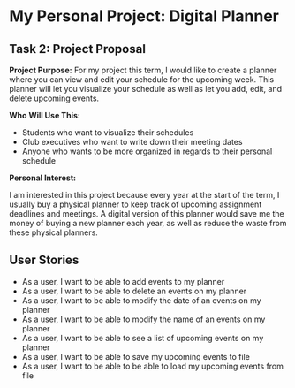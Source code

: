 # My Personal Project: Digital Planner

## Task 2: Project Proposal  

**Project Purpose:** For my project this term, I would like to create a planner  where you can view and edit your schedule for the upcoming
week. This planner will let you visualize your schedule as well as let you add, edit, and delete 
upcoming events. 

**Who Will Use This:**
 - Students who want to visualize their schedules
 - Club executives who want to write down  their meeting dates 
 - Anyone who wants to be more organized in regards to their personal schedule

**Personal Interest:**

I am interested in this project because every year at the start of the term, I usually
 buy a physical planner to keep track of upcoming assignment deadlines and meetings. A digital version of this planner
would save me the money of buying a new planner each year, as well as reduce the waste from these physical planners. 

## User Stories
- As a user, I want to be able to add events to my planner
- As a user, I want to be able to delete an events on my planner
- As a user, I want to be able to modify the date of an events on my planner
- As a user, I want to be able to modify the name of an events on my planner
- As a user, I want to be able to see a list of upcoming events on my planner
- As a user, I want to be able to save my upcoming events to file
- As a user, I want to be able to be able to load my upcoming events from file 
